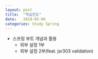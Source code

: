 ```yaml
---
layout: post
title:  "학습진도"
date:   2019-05-06
categories: Study Spring
---
```

* 스프링 부트 개념과 활용
	* 외부 설정 1부
	* 외부 설정 2부(feat. jsr303 validation)
	
